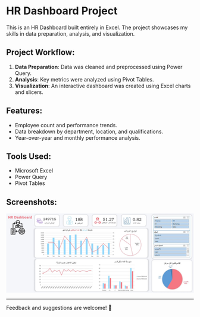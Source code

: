 # HR Dashboard Project

This is an HR Dashboard built entirely in Excel. The project showcases my skills in data preparation, analysis, and visualization.

## Project Workflow:
1. **Data Preparation**: Data was cleaned and preprocessed using Power Query.
2. **Analysis**: Key metrics were analyzed using Pivot Tables.
3. **Visualization**: An interactive dashboard was created using Excel charts and slicers.

## Features:
- Employee count and performance trends.
- Data breakdown by department, location, and qualifications.
- Year-over-year and monthly performance analysis.

## Tools Used:
- Microsoft Excel
- Power Query
- Pivot Tables

## Screenshots:
![Dashboard Screenshot](https://github.com/megahed1/HR-Analysis-Dashboard/blob/main/Dashboard.jpg?raw=true)

---

Feedback and suggestions are welcome! 🚀
